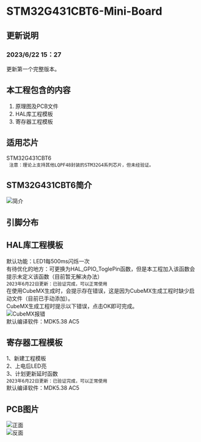 # STM32G431CBT6-Mini-Board
## 更新说明
### 2023/6/22 15：27
更新第一个完整版本。<br>

## 本工程包含的内容
1. 原理图及PCB文件
2. HAL库工程模板
3. 寄存器工程模板

## 适用芯片
STM32G431CBT6<br>
``` 注意：理论上支持其他LQPF48封装的STM32G4系列芯片，但未经验证。```
<br>

## STM32G431CBT6简介
![简介](https://github.com/Harvey8665/STM32G431CBT6-Mini-Board/blob/master/picture/stm32g431cb.jpg)<br>

## 引脚分布


## HAL库工程模板
默认功能：LED1每500ms闪烁一次<br>
有待优化的地方：可更换为HAL_GPIO_ToglePin函数，但是本工程加入该函数会提示未定义该函数（目前暂无解决办法）<br>
```2023年6月22日更新：已验证完成，可以正常使用```<br>
在使用CubeMX生成时，会提示存在错误，这是因为CubeMX生成工程时缺少启动文件（目前已手动添加）。<br>
CubeMX生成工程时提示以下错误，点击OK即可完成。<br>
![CubeMX报错](https://github.com/Harvey8665/STM32G431CBT6-Mini-Board/blob/master/picture/Cube_MX_Error.png)<br>
默认编译软件：MDK5.38 AC5<br>

## 寄存器工程模板
1、新建工程模板<br>
2、上电后LED亮<br>
3、计划更新延时函数<br>
```2023年6月22日更新：已验证完成，可以正常使用```<br>
默认编译软件：MDK5.38 AC5<br>

## PCB图片
![正面](https://github.com/Harvey8665/STM32G431CBT6-Mini-Board/blob/master/picture/zhengmian.png)<br>
![反面](https://github.com/Harvey8665/STM32G431CBT6-Mini-Board/blob/master/picture/beimian.png)<br>
<br>